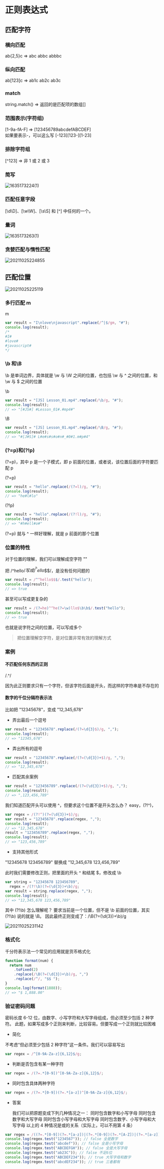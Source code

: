 # 正则表达式

## 匹配字符

### 横向匹配

ab{2,5}c => abc abbc abbbc

### 纵向匹配

ab[123]c => ab1c ab2c ab3c

### match

string.match() => 返回的是匹配项的数组[]

### 范围表示(字符组)

[1-9a-fA-F] => [123456789abcdefABCDEF]  
如果要表示-，可以这么写
[-123][123-][1\-23]

### 排除字符组

[^123] => 非 1 或 2 或 3

### 简写

![1635173224(1)](<https://cdn.jsdelivr.net/gh/wu529778790/image/blog/1635173224(1).png>)

### 匹配任意字段

[\d\D]、[\w\W]、[\s\S] 和 [^] 中任何的一个。

### 量词

![1635173263(1)](<https://cdn.jsdelivr.net/gh/wu529778790/image/blog/1635173263(1).png>)

### 贪婪匹配与惰性匹配

![20211025224855](https://cdn.jsdelivr.net/gh/wu529778790/image/blog/20211025224855.png)

## 匹配位置

![20211025225119](https://cdn.jsdelivr.net/gh/wu529778790/image/blog/20211025225119.png)

### 多行匹配 m

m

```js
var result = "I\nlove\njavascript".replace(/^|$/gm, "#");
console.log(result);
/*
#I#
#love#
#javascript#
*/
```

### \b 和\B

\b 是单词边界，具体就是 \w 与 \W 之间的位置，也包括 \w 与 ^ 之间的位置，和 \w 与 \$ 之间的位置

\b

```js
var result = "[JS] Lesson_01.mp4".replace(/\b/g, "#");
console.log(result);
// => "[#JS#] #Lesson_01#.#mp4#"
```

\B

```js
var result = "[JS] Lesson_01.mp4".replace(/\B/g, "#");
console.log(result);
// => "#[J#S]# L#e#s#s#o#n#_#0#1.m#p#4"
```

### (?=p)和(?!p)

(?=p)，其中 p 是一个子模式，即 p 前面的位置，或者说，该位置后面的字符要匹配 p

(?=p)

```js
var result = "hello".replace(/(?=l)/g, "#");
console.log(result);
// => "he#l#lo"
```

(?!p)

```js
var result = "hello".replace(/(?!l)/g, "#");
console.log(result);
// => "#h#ell#o#"
```

(?=p) 就与 ^ 一样好理解，就是 p 前面的那个位置

### 位置的特性

对于位置的理解，我们可以理解成空字符 ""

把 /^hello$/ 写成 /^^hello$\$\$/，是没有任何问题的

```js
var result = /^^hello$$$/.test("hello");
console.log(result);
// => true
```

甚至可以写成更复杂的

```js
var result = /(?=he)^^he(?=\w)llo$\b\b$/.test("hello");
console.log(result);
// => true
```

也就是说字符之间的位置，可以写成多个

> 把位置理解空字符，是对位置非常有效的理解方式

### 案例

#### 不匹配任何东西的正则

/.^/

因为此正则要求只有一个字符，但该字符后面是开头，而这样的字符串是不存在的

#### 数字的千位分隔符表示法

比如把 "12345678"，变成 "12,345,678"

- 弄出最后一个逗号

```js
var result = "12345678".replace(/(?=\d{3}$)/g, ",");
console.log(result);
// => "12345,678"
```

- 弄出所有的逗号

```js
var result = "12345678".replace(/(?=(\d{3})+$)/g, ",");
console.log(result);
// => "12,345,678"
```

- 匹配其余案例

```js
var result = "123456789".replace(/(?=(\d{3})+$)/g, ",");
console.log(result);
// => ",123,456,789"
```

我们知道匹配开头可以使用 ^，但要求这个位置不是开头怎么办？
easy，(?!^)，

```js
var regex = /(?!^)(?=(\d{3})+$)/g;
var result = "12345678".replace(regex, ",");
console.log(result);
// => "12,345,678"
result = "123456789".replace(regex, ",");
console.log(result);
// => "123,456,789"
```

- 支持其他形式

"12345678 123456789" 替换成 "12,345,678 123,456,789"

此时我们需要修改正则，把里面的开头 ^ 和结尾 \$，修改成 \b

```js
var string = "12345678 123456789",
  regex = /(?!\b)(?=(\d{3})+\b)/g;
var result = string.replace(regex, ",");
console.log(result);
// => "12,345,678 123,456,789"
```

其中 (?!\b) 怎么理解呢？
要求当前是一个位置，但不是 \b 前面的位置，其实 (?!\b) 说的就是 \B。
因此最终正则变成了：/\B(?=(\d{3})+\b)/g

![20211025231142](https://cdn.jsdelivr.net/gh/wu529778790/image/blog/20211025231142.png)

### 格式化

千分符表示法一个常见的应用就是货币格式化

```js
function format(num) {
  return num
    .toFixed(2)
    .replace(/\B(?=(\d{3})+\b)/g, ",")
    .replace(/^/, "$$ ");
}
console.log(format(1888));
// => "$ 1,888.00"
```

### 验证密码问题

密码长度 6-12 位，由数字、小写字符和大写字母组成，但必须至少包括 2 种字符。
此题，如果写成多个正则来判断，比较容易。但要写成一个正则就比较困难

- 简化

不考虑“但必须至少包括 2 种字符”这一条件。我们可以容易写出

```js
var regex = /^[0-9A-Za-z]{6,12}$/g;
```

- 判断是否包含有某一种字符

```js
var regex = /(?=.*[0-9])^[0-9A-Za-z]{6,12}$/;
```

- 同时包含具体两种字符

```js
var regex = /(?=.*[0-9])(?=.*[a-z])^[0-9A-Za-z]{6,12}$/;
```

- 答案

  我们可以把原题变成下列几种情况之一：
  同时包含数字和小写字母
  同时包含数字和大写字母
  同时包含小写字母和大写字母
  同时包含数字、小写字母和大写字母
  以上的 4 种情况是或的关系（实际上，可以不用第 4 条）

```js
var regex = /((?=.*[0-9])(?=.*[a-z])|(?=.*[0-9])(?=.*[A-Z])|(?=.*[a-z])(?=.*[AZ]))^[0-9A-Za-z]{6,12}$/;
console.log(regex.test("1234567")); // false 全是数字
console.log(regex.test("abcdef")); // false 全是小写字母
console.log(regex.test("ABCDEFGH")); // false 全是大写字母
console.log(regex.test("ab23C")); // false 不足6位
console.log(regex.test("ABCDEF234")); // true 大写字母和数字
console.log(regex.test("abcdEF234")); // true 三者都有
```
